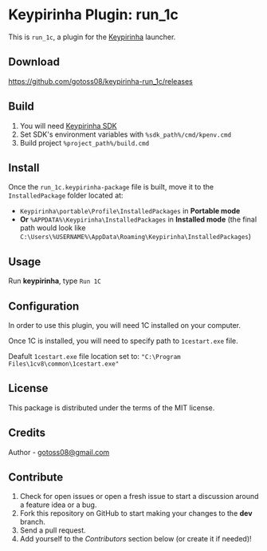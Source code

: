 # Keypirinha Plugin: run_1c

This is `run_1c`, a plugin for the
[Keypirinha](http://keypirinha.com) launcher.


## Download

https://github.com/gotoss08/keypirinha-run_1c/releases


## Build

1. You will need [Keypirinha SDK](https://github.com/Keypirinha/SDK)
2. Set SDK's environment variables with `%sdk_path%/cmd/kpenv.cmd`
3. Build project `%project_path%/build.cmd`


## Install

Once the `run_1c.keypirinha-package` file is built,
move it to the `InstalledPackage` folder located at:

* `Keypirinha\portable\Profile\InstalledPackages` in **Portable mode**
* **Or** `%APPDATA%\Keypirinha\InstalledPackages` in **Installed mode** (the
  final path would look like
  `C:\Users\%USERNAME%\AppData\Roaming\Keypirinha\InstalledPackages`)


## Usage

Run **keypirinha**, type `Run 1C`


## Configuration

In order to use this plugin, you will need 1C installed on your computer.

Once 1C is installed, you will need to specify path to `1cestart.exe` file.

Deafult `1cestart.exe` file location set to: `"C:\Program Files\1cv8\common\1cestart.exe"`


## License

This package is distributed under the terms of the MIT license.


## Credits

Author - gotoss08@gmail.com


## Contribute

1. Check for open issues or open a fresh issue to start a discussion around a
   feature idea or a bug.
2. Fork this repository on GitHub to start making your changes to the **dev**
   branch.
3. Send a pull request.
4. Add yourself to the *Contributors* section below (or create it if needed)!
